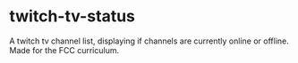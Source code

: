 # twitch-tv-status
A twitch tv channel list, displaying if channels are currently online or offline. <br>
Made for the FCC curriculum.
